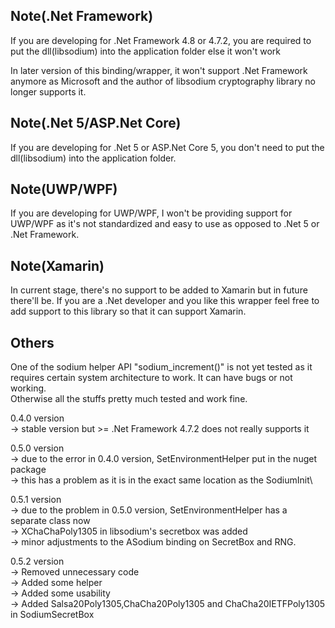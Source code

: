 ## Note(.Net Framework)
If you are developing for .Net Framework 4.8 or 4.7.2, you are required to put the dll(libsodium) into the application folder else it won't work

In later version of this binding/wrapper, it won't support .Net Framework anymore as Microsoft and the author of libsodium cryptography library no longer supports
it.

## Note(.Net 5/ASP.Net Core)
If you are developing for .Net 5 or ASP.Net Core 5, you don't need to put the dll(libsodium) into the application folder.

## Note(UWP/WPF)
If you are developing for UWP/WPF, I won't be providing support for UWP/WPF as it's not standardized and easy to use as opposed to .Net 5 or .Net Framework.

## Note(Xamarin)
In current stage, there's no support to be added to Xamarin but in future there'll be. If you are a .Net developer and you like this wrapper feel free to add support
to this library so that it can support Xamarin.

## Others
One of the sodium helper API "sodium_increment()" is not yet tested as it requires certain system architecture to work. It can have bugs or not working. \
Otherwise all the stuffs pretty much tested and work fine.

0.4.0 version \
-> stable version but >= .Net Framework 4.7.2 does not really supports it

0.5.0 version\
-> due to the error in 0.4.0 version, SetEnvironmentHelper put in the nuget package\
-> this has a problem as it is in the exact same location as the SodiumInit\

0.5.1 version\
-> due to the problem in 0.5.0 version, SetEnvironmentHelper has a separate class now\
-> XChaChaPoly1305 in libsodium's secretbox was added\
-> minor adjustments to the ASodium binding on SecretBox and RNG. 

0.5.2 version\
-> Removed unnecessary code\
-> Added some helper\
-> Added some usability\
-> Added Salsa20Poly1305,ChaCha20Poly1305 and ChaCha20IETFPoly1305 in SodiumSecretBox
